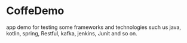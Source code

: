 # CoffeDemo
app demo for testing some frameworks and technologies such us java, kotlin, spring, Restful, kafka, jenkins, Junit and so on.
